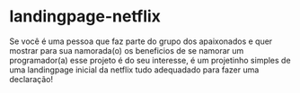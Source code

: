 # landingpage-netflix

Se você é uma pessoa que faz parte do grupo dos apaixonados e quer mostrar para sua namorada(o) os beneficios de se namorar um programador(a) esse projeto é do seu interesse, é um projetinho simples de uma landingpage inicial da netflix tudo adequadado para fazer uma declaração!
 
